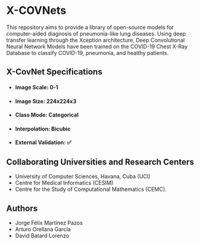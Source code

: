 # X-COVNets
This repository aims to provide a library of open-source models for computer-aided diagnosis of pneumonia-like lung diseases. Using deep transfer learning through the Xception architecture, Deep Convolutional Neural Network Models have been trained on the COVID-19 Chest X-Ray Database to classify COVID-19, pneumonia, and healthy patients.
## X-CovNet Specifications
- #### Image Scale: 0-1
- #### Image Size: 224x224x3
- #### Class Mode: Categorical
- #### Interpolation: Bicubic
- #### External Validation: ✅
## Collaborating Universities and Research Centers
- University of Computer Sciences, Havana, Cuba (UCI)
- Centre for Medical Informatics (CESIM)
- Centre for the Study of Computational Mathematics (CEMC).
## Authors
- Jorge Félix Martínez Pazos
- Arturo Orellana García
- David Batard Lorenzo
